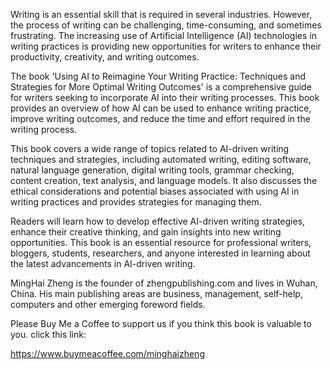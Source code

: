 
Writing is an essential skill that is required in several industries. However, the process of writing can be challenging, time-consuming, and sometimes frustrating. The increasing use of Artificial Intelligence (AI) technologies in writing practices is providing new opportunities for writers to enhance their productivity, creativity, and writing outcomes.

The book 'Using AI to Reimagine Your Writing Practice: Techniques and Strategies for More Optimal Writing Outcomes' is a comprehensive guide for writers seeking to incorporate AI into their writing processes. This book provides an overview of how AI can be used to enhance writing practice, improve writing outcomes, and reduce the time and effort required in the writing process.

This book covers a wide range of topics related to AI-driven writing techniques and strategies, including automated writing, editing software, natural language generation, digital writing tools, grammar checking, content creation, text analysis, and language models. It also discusses the ethical considerations and potential biases associated with using AI in writing practices and provides strategies for managing them.

Readers will learn how to develop effective AI-driven writing strategies, enhance their creative thinking, and gain insights into new writing opportunities. This book is an essential resource for professional writers, bloggers, students, researchers, and anyone interested in learning about the latest advancements in AI-driven writing.

MingHai Zheng is the founder of zhengpublishing.com and lives in Wuhan, China. His main publishing areas are business, management, self-help, computers and other emerging foreword fields.

Please Buy Me a Coffee to support us if you think this book is valuable to you. click this link:

https://www.buymeacoffee.com/minghaizheng
